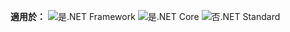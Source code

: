 <Token>**適用於：** ![是](media/yes.png).NET Framework ![是](media/yes.png).NET Core ![否](media/no.png).NET Standard </Token>